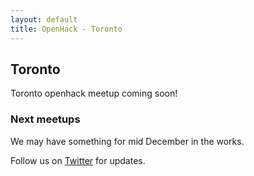 ```yaml
---
layout: default
title: OpenHack - Toronto
---
```


## Toronto

Toronto openhack meetup coming soon!

### Next meetups

We may have something for mid December in the works.

Follow us on [Twitter](https://twitter.com/openhackto) for updates.
